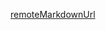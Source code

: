 [remoteMarkdownUrl](https://raw.githubusercontent.com/masum-mollik-rocketml/Remote-Docsify/refs/heads/development/test.md)
